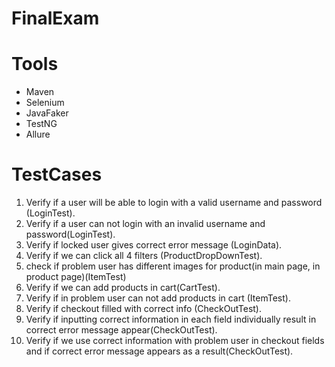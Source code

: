 # FinalExam
# **Tools**
- Maven
- Selenium
- JavaFaker
- TestNG
- Allure
# **TestCases**
1. Verify if a user will be able to login with a valid username and password (LoginTest).
2. Verify if a user can not login with an invalid username and password(LoginTest).
3. Verify if locked user gives correct error message  (LoginData).
4. Verify if we can click all 4 filters (ProductDropDownTest).
5. check if problem user has different images for product(in main page, in product page)(ItemTest)
6. Verify if we can add products in cart(CartTest).
7. Verify if in problem user can not add products in cart (ItemTest).
8. Verify if checkout filled with correct info (CheckOutTest).
9. Verify if inputting correct information in each field individually result in correct error message appear(CheckOutTest).
10. Verify if we use correct information with problem user  in checkout fields and if correct error message appears as a result(CheckOutTest).

